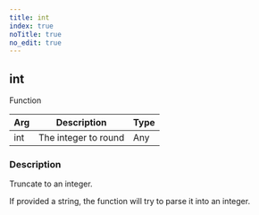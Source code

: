 ```yaml
---
title: int
index: true
noTitle: true
no_edit: true
---
```




<div class="vql_item"></div>


## int
<span class='vql_type pull-right page-header'>Function</span>



<div class="vqlargs"></div>

Arg | Description | Type
----|-------------|-----
int|The integer to round|Any

### Description

Truncate to an integer.

If provided a string, the function will try to parse it into an integer.


